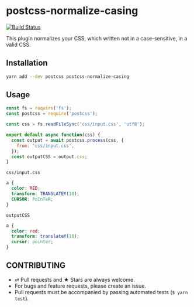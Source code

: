 # postcss-normalize-casing

[![Build Status](https://travis-ci.org/YozhikM/postcss-normalize-casing.svg?branch=master)](https://travis-ci.org/YozhikM/postcss-normalize-casing)

This plugin normalizes your CSS, which written not in a case-sensitive, in a valid CSS.

## Installation

```bash
yarn add --dev postcss postcss-normalize-casing
```

## Usage

```js
const fs = require('fs');
const postcss = require('postcss');

const css = fs.readFileSync('css/input.css', 'utf8');

export default async function(css) {
  const output = await postcss.process(css, {
    from: 'css/input.css',
  });
  const outputCSS = output.css;
}
```

```
css/input.css
```

```css
a {
  color: RED;
  transform: TRANSLATEY(10);
  CURSOR: PoInTeR;
}
```

`outputCSS`

```css
a {
  color: red;
  transform: translateY(10);
  cursor: pointer;
}
```

## CONTRIBUTING

* ⇄ Pull requests and ★ Stars are always welcome.
* For bugs and feature requests, please create an issue.
* Pull requests must be accompanied by passing automated tests (`$ yarn test`).
